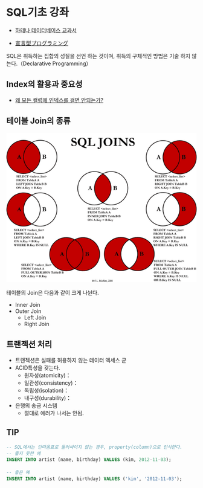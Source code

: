 # SQL기초 강좌

- [하테나 데이터베이스 교과서](https://github.com/hatena/Hatena-Textbook/blob/master/database-programming.md)

- [宣言型プログラミング](https://ja.wikipedia.org/wiki/%E5%AE%A3%E8%A8%80%E5%9E%8B%E3%83%97%E3%83%AD%E3%82%B0%E3%83%A9%E3%83%9F%E3%83%B3%E3%82%B0)

SQL은 취득하는 집합의 성질을 선언 하는 것이며, 취득의 구체적인 방법은 기술 하지 않는다.（Declarative Programming）

## Index의 활용과 중요성

- [왜 모든 컬럼에 인덱스를 걸면 안되는가?](http://hashcode.co.kr/questions/1551/%EC%99%9C-db-%ED%85%8C%EC%9D%B4%EB%B8%94%EC%9D%98-%EB%AA%A8%EB%93%A0-%EC%BB%AC%EB%9F%BC%EC%97%90-%EC%9D%B8%EB%8D%B1%EC%8A%A4%EB%A5%BC-%EA%B1%B8%EB%A9%B4-%EC%95%88%EB%90%98%EB%82%98%EC%9A%94)

## 테이블 Join의 종류

![SQL_JOINS](./assets/sql_join.png)

테이블의 Join은 다음과 같이 크게 나뉜다.

- Inner Join
- Outer Join
  - Left Join
  - Right Join

## 트랜젝션 처리

- 트랜젝션은 실패를 허용하지 않는 데이터 엑세스 군
- ACID특성을 갖는다.
  - 원자성(atomicity)：
  - 일관성(consistency)：
  - 독립성(isolation)：
  - 내구성(durability)：
- 은행의 송금 시스템
  - 절대로 에러가 나서는 안됨.

## TIP

```SQL
-- SQL에서는 단따옴표로 둘러싸이지 않는 경우, property(column)으로 인식한다.
-- 좋지 못한 예
INSERT INTO artist (name, birthday) VALUES (kim, 2012-11-03);

-- 좋은 예
INSERT INTO artist (name, birthday) VALUES ('kim', '2012-11-03');
```
